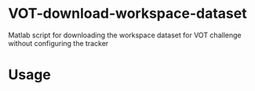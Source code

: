 # VOT-download-workspace-dataset
Matlab script for downloading the workspace dataset for VOT challenge without configuring the tracker

# Usage
